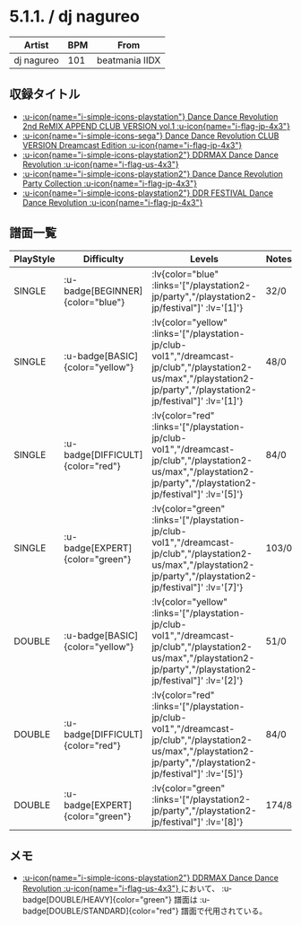 # 5.1.1. / dj nagureo

|Artist|BPM|From|
|------|---|----|
|dj nagureo|101|beatmania IIDX|

## 収録タイトル

- [ :u-icon{name="i-simple-icons-playstation"} Dance Dance Revolution 2nd ReMIX APPEND CLUB VERSION vol.1 :u-icon{name="i-flag-jp-4x3"} ](/playstation-jp/club-vol1)
- [ :u-icon{name="i-simple-icons-sega"} Dance Dance Revolution CLUB VERSION Dreamcast Edition :u-icon{name="i-flag-jp-4x3"} ](/dreamcast-jp/club)
- [ :u-icon{name="i-simple-icons-playstation2"} DDRMAX Dance Dance Revolution :u-icon{name="i-flag-us-4x3"} ](/playstation2-us/max)
- [ :u-icon{name="i-simple-icons-playstation2"} Dance Dance Revolution Party Collection :u-icon{name="i-flag-jp-4x3"} ](/playstation2-jp/party)
- [ :u-icon{name="i-simple-icons-playstation2"} DDR FESTIVAL Dance Dance Revolution :u-icon{name="i-flag-jp-4x3"} ](/playstation2-jp/festival)

## 譜面一覧

|PlayStyle|Difficulty|Levels|Notes|Movie|
|---------|----------|------|-----|-----|
|SINGLE| :u-badge[BEGINNER]{color="blue"} | :lv{color="blue" :links='["/playstation2-jp/party","/playstation2-jp/festival"]' :lv='[1]'} |32/0||
|SINGLE| :u-badge[BASIC]{color="yellow"} | :lv{color="yellow" :links='["/playstation-jp/club-vol1","/dreamcast-jp/club","/playstation2-us/max","/playstation2-jp/party","/playstation2-jp/festival"]' :lv='[1]'} |48/0||
|SINGLE| :u-badge[DIFFICULT]{color="red"} | :lv{color="red" :links='["/playstation-jp/club-vol1","/dreamcast-jp/club","/playstation2-us/max","/playstation2-jp/party","/playstation2-jp/festival"]' :lv='[5]'} |84/0||
|SINGLE| :u-badge[EXPERT]{color="green"} | :lv{color="green" :links='["/playstation-jp/club-vol1","/dreamcast-jp/club","/playstation2-us/max","/playstation2-jp/party","/playstation2-jp/festival"]' :lv='[7]'} |103/0||
|DOUBLE| :u-badge[BASIC]{color="yellow"} | :lv{color="yellow" :links='["/playstation-jp/club-vol1","/dreamcast-jp/club","/playstation2-us/max","/playstation2-jp/party","/playstation2-jp/festival"]' :lv='[2]'} |51/0||
|DOUBLE| :u-badge[DIFFICULT]{color="red"} | :lv{color="red" :links='["/playstation-jp/club-vol1","/dreamcast-jp/club","/playstation2-us/max","/playstation2-jp/party","/playstation2-jp/festival"]' :lv='[5]'} |84/0||
|DOUBLE| :u-badge[EXPERT]{color="green"} | :lv{color="green" :links='["/playstation2-jp/party","/playstation2-jp/festival"]' :lv='[8]'} |174/8||

## メモ

- [ :u-icon{name="i-simple-icons-playstation2"} DDRMAX Dance Dance Revolution :u-icon{name="i-flag-us-4x3"} ](/playstation2-us/max)において、 :u-badge[DOUBLE/HEAVY]{color="green"} 譜面は :u-badge[DOUBLE/STANDARD]{color="red"} 譜面で代用されている。
